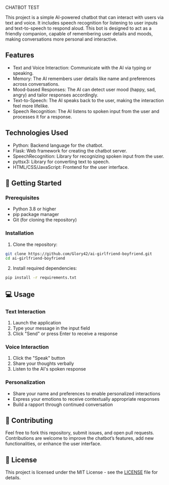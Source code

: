 CHATBOT TEST


This project is a simple AI-powered chatbot that can interact with users via text and voice. It includes speech recognition for listening to user inputs and text-to-speech to respond aloud. This bot is designed to act as a friendly companion, capable of remembering user details and moods, making conversations more personal and interactive.

## Features
- Text and Voice Interaction: Communicate with the AI via typing or speaking.
- Memory: The AI remembers user details like name and preferences across conversations.
- Mood-based Responses: The AI can detect user mood (happy, sad, angry) and tailor responses accordingly.
- Text-to-Speech: The AI speaks back to the user, making the interaction feel more lifelike.
- Speech Recognition: The AI listens to spoken input from the user and processes it for a response.

## Technologies Used
- Python: Backend language for the chatbot.
- Flask: Web framework for creating the chatbot server.
- SpeechRecognition: Library for recognizing spoken input from the user.
- pyttsx3: Library for converting text to speech.
- HTML/CSS/JavaScript: Frontend for the user interface.

## 🚀 Getting Started

### Prerequisites

- Python 3.8 or higher
- pip package manager
- Git (for cloning the repository)

### Installation

1. Clone the repository:
```bash
git clone https://github.com/Glory42/ai-girlfriend-boyfriend.git
cd ai-girlfriend-boyfriend
```

2. Install required dependencies:
```bash
pip install -r requirements.txt
```

## 💻 Usage

### Text Interaction
1. Launch the application
2. Type your message in the input field
3. Click "Send" or press Enter to receive a response

### Voice Interaction
1. Click the "Speak" button
2. Share your thoughts verbally
3. Listen to the AI's spoken response

### Personalization
- Share your name and preferences to enable personalized interactions
- Express your emotions to receive contextually appropriate responses
- Build a rapport through continued conversation

## 🤝 Contributing

Feel free to fork this repository, submit issues, and open pull requests. Contributions are welcome to improve the chatbot’s features, add new functionalities, or enhance the user interface.

## 📄 License

This project is licensed under the MIT License - see the [LICENSE](LICENSE) file for details.

